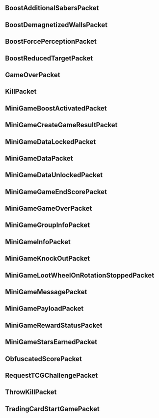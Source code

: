 ## BoostAdditionalSabersPacket

## BoostDemagnetizedWallsPacket

## BoostForcePerceptionPacket

## BoostReducedTargetPacket

## GameOverPacket

## KillPacket
## MiniGameBoostActivatedPacket

## MiniGameCreateGameResultPacket

## MiniGameDataLockedPacket

## MiniGameDataPacket

## MiniGameDataUnlockedPacket

## MiniGameGameEndScorePacket

## MiniGameGameOverPacket

## MiniGameGroupInfoPacket

## MiniGameInfoPacket

## MiniGameKnockOutPacket

## MiniGameLootWheelOnRotationStoppedPacket

## MiniGameMessagePacket

## MiniGamePayloadPacket

## MiniGameRewardStatusPacket

## MiniGameStarsEarnedPacket
## ObfuscatedScorePacket

## RequestTCGChallengePacket

## ThrowKillPacket

## TradingCardStartGamePacket
